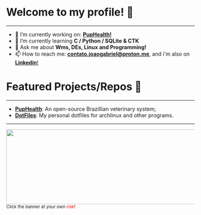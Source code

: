 <h1 align="left">Welcome to my profile! 👋</h1>
<hr>


 - 🔭 I’m currently working on: [**PupHealth!**](https://github.com/archgabs/puphealth)
 - 🌱 I’m currently learning **C / Python / SQLite & CTK**
 - 💬 Ask me about **Wms, DEs, Linux and Programming!**
 - 📫 How to reach me: **contato.joaogabriel@proton.me**, and i'm also on [**Linkedin**!](https://www.linkedin.com/in/joao-gabriel-dev/) 


<h1>Featured Projects/Repos 🐧</h1>
<hr>

- [**PupHealth**](https://github.com/archgabs/PupHealth): An open-source Brazillian veterinary system;
- [**DotFiles**](https://github.com/archgabs/dotfiles): My personal dotfiles for archlinux and other programs.

<hr>

<a href="https://www.youtube.com/watch?v=SRgLA8X5N_4"><img src="banner.gif" width="800" height=200></a>
<br>
<small>Click the banner at your own <foo style="color: red">risk</foo>!</small>
